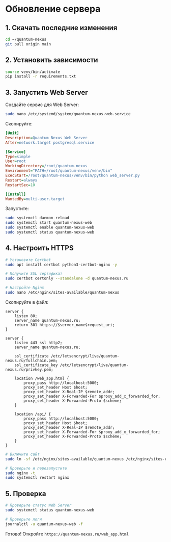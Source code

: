# Обновление сервера

## 1. Скачать последние изменения

```bash
cd ~/quantum-nexus
git pull origin main
```

## 2. Установить зависимости

```bash
source venv/bin/activate
pip install -r requirements.txt
```

## 3. Запустить Web Server

Создайте сервис для Web Server:

```bash
sudo nano /etc/systemd/system/quantum-nexus-web.service
```

Скопируйте:

```ini
[Unit]
Description=Quantum Nexus Web Server
After=network.target postgresql.service

[Service]
Type=simple
User=root
WorkingDirectory=/root/quantum-nexus
Environment="PATH=/root/quantum-nexus/venv/bin"
ExecStart=/root/quantum-nexus/venv/bin/python web_server.py
Restart=always
RestartSec=10

[Install]
WantedBy=multi-user.target
```

Запустите:

```bash
sudo systemctl daemon-reload
sudo systemctl start quantum-nexus-web
sudo systemctl enable quantum-nexus-web
sudo systemctl status quantum-nexus-web
```

## 4. Настроить HTTPS

```bash
# Установите Certbot
sudo apt install certbot python3-certbot-nginx -y

# Получите SSL сертификат
sudo certbot certonly --standalone -d quantum-nexus.ru

# Настройте Nginx
sudo nano /etc/nginx/sites-available/quantum-nexus
```

Скопируйте в файл:

```nginx
server {
    listen 80;
    server_name quantum-nexus.ru;
    return 301 https://$server_name$request_uri;
}

server {
    listen 443 ssl http2;
    server_name quantum-nexus.ru;

    ssl_certificate /etc/letsencrypt/live/quantum-nexus.ru/fullchain.pem;
    ssl_certificate_key /etc/letsencrypt/live/quantum-nexus.ru/privkey.pem;

    location /web_app.html {
        proxy_pass http://localhost:5000;
        proxy_set_header Host $host;
        proxy_set_header X-Real-IP $remote_addr;
        proxy_set_header X-Forwarded-For $proxy_add_x_forwarded_for;
        proxy_set_header X-Forwarded-Proto $scheme;
    }

    location /api/ {
        proxy_pass http://localhost:5000;
        proxy_set_header Host $host;
        proxy_set_header X-Real-IP $remote_addr;
        proxy_set_header X-Forwarded-For $proxy_add_x_forwarded_for;
        proxy_set_header X-Forwarded-Proto $scheme;
    }
}
```

```bash
# Включите сайт
sudo ln -sf /etc/nginx/sites-available/quantum-nexus /etc/nginx/sites-enabled/

# Проверьте и перезапустите
sudo nginx -t
sudo systemctl restart nginx
```

## 5. Проверка

```bash
# Проверьте статус Web Server
sudo systemctl status quantum-nexus-web

# Проверьте логи
journalctl -u quantum-nexus-web -f
```

Готово! Откройте `https://quantum-nexus.ru/web_app.html`




